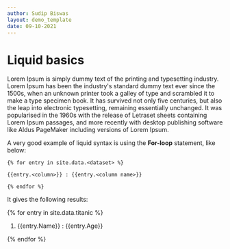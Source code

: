 ```yaml
---
author: Sudip Biswas
layout: demo_template
date: 09-10-2021
---
```

# Liquid basics

Lorem Ipsum is simply dummy text of the printing and typesetting industry. Lorem Ipsum has been the industry's standard dummy text ever since the 1500s, 
when an unknown printer took a galley of type and scrambled it to make a type specimen book. It has survived not only five centuries, but also the 
leap into electronic typesetting, remaining essentially unchanged. It was popularised in the 1960s with the release of Letraset sheets containing Lorem 
Ipsum passages, and more recently with desktop publishing software like Aldus PageMaker including versions of Lorem Ipsum.

A very good example of liquid syntax is using the **For-loop** statement, like below: 

	{% for entry in site.data.<dataset> %}

	{{entry.<column>}} : {{entry.<column name>}}

	{% endfor %}

It gives the following results:

{% for entry in site.data.titanic %}

1. {{entry.Name}} : {{entry.Age}}

{% endfor %}

